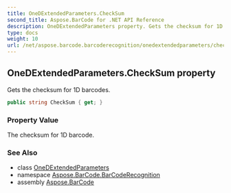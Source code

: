 ```yaml
---
title: OneDExtendedParameters.CheckSum
second_title: Aspose.BarCode for .NET API Reference
description: OneDExtendedParameters property. Gets the checksum for 1D barcodes
type: docs
weight: 10
url: /net/aspose.barcode.barcoderecognition/onedextendedparameters/checksum/
---
```

## OneDExtendedParameters.CheckSum property

Gets the checksum for 1D barcodes.

```csharp
public string CheckSum { get; }
```

### Property Value

The checksum for 1D barcode.

### See Also

* class [OneDExtendedParameters](../)
* namespace [Aspose.BarCode.BarCodeRecognition](../../../aspose.barcode.barcoderecognition/)
* assembly [Aspose.BarCode](../../../)


